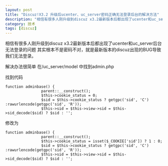 ```yaml
---
layout: post
title: "Discuz!X3.2 升级后ucenter、uc_server密码正确无法登录后台的解决方法"
description: "相信有很多人刚升级到discuz x3.2最新版本后都出现了ucenter和uc_server后台无法登录的问题其实根本不是密码不对，就是最新版本的discuz出现的BUG导致我们无法登录。"
category: 技术
tags: [discuz]
---
```

相信有很多人刚升级到discuz x3.2最新版本后都出现了ucenter和uc_server后台无法登录的问题
其实根本不是密码不对，就是最新版本的discuz出现的BUG导致我们无法登录。

解决办法很简单
在/uc_server/model 中找到admin.php

找到代码

```
function adminbase() {
                parent::__construct();
                $this->cookie_status = 0;
                $sid = $this->cookie_status ? getgpc('sid', 'C') :rawurlencode(getgpc('sid', 'R'));
                $this->sid = $this->view->sid = $this->sid_decode($sid) ? $sid : '';
```

修改为

```
function adminbase() {
                parent::__construct();
                $this->cookie_status = isset($_COOKIE['sid']) ? 1 : 0;
                $sid = $this->cookie_status ? getgpc('sid', 'C') :rawurlencode(getgpc('sid', 'R'));
                $this->sid = $this->view->sid = $this->sid_decode($sid) ? $sid : '';
```
